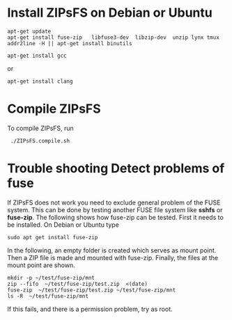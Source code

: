 # Install ZIPsFS on Debian or Ubuntu

    apt-get update
    apt-get install fuse-zip   libfuse3-dev  libzip-dev  unzip lynx tmux
    addr2line -H || apt-get install binutils

    apt-get install gcc

or

    apt-get install clang

#  Compile ZIPsFS

To compile ZIPsFS, run

     ./ZIPsFS.compile.sh


# Trouble shooting Detect problems of fuse


If ZIPsFS does not work you need to exclude general problem of the  FUSE system.
This can be done by testing another FUSE file system like **sshfs** or **fuse-zip**.
The following shows how  fuse-zip can be tested. First it needs to be installed. On Debian or Ubuntu type

    sudo apt get install fuse-zip


In the following, an empty folder is created which serves as mount point. Then a ZIP file is made and mounted with fuse-zip.
Finally, the files at the mount point are shown.


    mkdir -p ~/test/fuse-zip/mnt
    zip --fifo  ~/test/fuse-zip/test.zip  <(date)
    fuse-zip  ~/test/fuse-zip/test.zip ~/test/fuse-zip/mnt
    ls -R  ~/test/fuse-zip/mnt






If this fails, and there is a permission problem, try as root.
